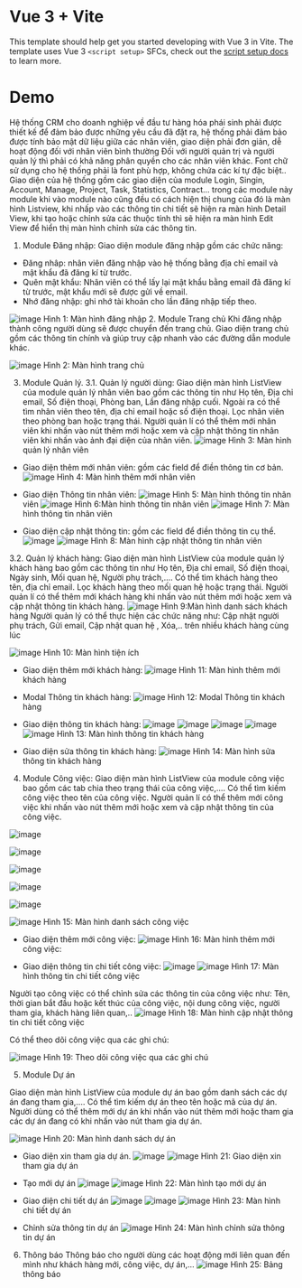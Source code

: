 # Vue 3 + Vite

This template should help get you started developing with Vue 3 in Vite. The template uses Vue 3 `<script setup>` SFCs, check out the [script setup docs](https://v3.vuejs.org/api/sfc-script-setup.html#sfc-script-setup) to learn more.




#  Demo

Hệ thống CRM cho doanh nghiệp về đầu tư hàng hóa phái sinh phải được thiết kế để đảm bảo được những yêu cầu đã đặt ra, hệ thống phải đảm bảo được tính bảo mật dữ liệu giữa các nhân viên, giao diện phải đơn giản, dễ hoạt động đối với nhân viên bình thường Đối với người quản trị và người quản lý thì phải có khả năng phân quyền cho các nhân viên khác. Font chữ sử dụng cho hệ thống phải là font phù hợp, không chứa các kí tự đặc biệt.. Giao diện của hệ thống gồm các giao diện của module Login, Singin, Account, Manage, Project, Task, Statistics, Contract… trong các module này module khi vào module nào cũng đều có cách hiện thị chung của đó là màn hình Listview, khi nhấp vào các thông tin chi tiết sẽ hiện ra màn hình Detail View, khi tạo hoặc chỉnh sửa các thuộc tính thì sẽ hiện ra màn hình Edit View để hiển thị màn hình chỉnh sửa các thông tin.

1.	Module Đăng nhập:
Giao diện module đăng nhập gồm các chức năng:
-	Đăng nhâp: nhân viên đăng nhập vào hệ thống bằng địa chỉ email và mật khẩu đã đăng kí từ trước.
-	Quên mật khẩu: Nhân viên có thể lấy lại mật khẩu bằng email đã đăng kí từ trước, mật khẩu mới sẽ được gửi về email.
-	Nhớ đăng nhập: ghi nhớ tài khoản cho lần đăng nhập tiếp theo.

 ![image](https://user-images.githubusercontent.com/61484553/173097817-4e44944e-f72d-4ee8-b010-9e186b8a2968.png)
Hình 1: Màn hình đăng nhập
2.	Module Trang chủ
Khi đăng nhập thành công người dùng sẽ được chuyển đến trang chủ. Giao diện trang chủ gồm các thông tin chính và giúp truy cập nhanh vào các đường dẫn module khác.

![image](https://user-images.githubusercontent.com/61484553/173098007-4f7815c1-0d07-450e-9f0a-320daf50f06b.png)
Hình 2: Màn hình trang chủ

3.	Module Quản lý.
3.1.	Quản lý người dùng:
	Giao diện màn hình ListView của module quản lý nhân viên bao gồm các thông tin như Họ tên, Địa chỉ email, Số điện thoại, Phòng ban, Lần đăng nhập cuối. Ngoài ra có thể tìm nhân viên theo tên, địa chỉ email hoặc số điện thoại. Lọc nhân viên theo phòng ban hoặc trạng thái. Người quản lí có thể thêm mới nhân viên khi nhấn vào nút thêm mới hoặc xem và cập nhật thông tin nhân viên khi nhấn vào ảnh đại diện của nhân viên.
 ![image](https://user-images.githubusercontent.com/61484553/173098046-8daa0707-5aa1-4bd7-9e47-57136597a2ad.png)
Hình 3: Màn hình quản lý nhân viên

-	Giao diện thêm mới nhân viên: gồm các field để điền thông tin cơ bản.
![image](https://user-images.githubusercontent.com/61484553/173098101-4ce8f29e-e06a-4cd3-aa04-3acdb667c12e.png)
Hình 4: Màn hình thêm mới nhân viên
-	Giao diện Thông tin nhân viên:
![image](https://user-images.githubusercontent.com/61484553/173098135-c6abe63b-6135-44ea-867a-e2e7b18fdfc0.png)
Hình 5: Màn hình thông tin nhân viên
 ![image](https://user-images.githubusercontent.com/61484553/173098172-76f147f5-b11c-4b08-90b5-38457a6d303c.png)
Hình 6:Màn hình thông tin nhân viên
  ![image](https://user-images.githubusercontent.com/61484553/173098198-df788cb1-36e4-4257-bc00-e2807049afc8.png)
Hình 7: Màn hình thông tin nhân viên

-	Giao diện cập nhật thông tin: gồm các field để điền thông tin cụ thể.
 ![image](https://user-images.githubusercontent.com/61484553/173098260-080644e6-7666-4841-a83a-c76a88373fc6.png)
![image](https://user-images.githubusercontent.com/61484553/173098302-54262efe-abdd-428e-96ab-1c9bbc403b1d.png)
Hình 8: Màn hình cập nhật thông tin nhân viên

3.2.	Quản lý khách hàng:
Giao diện màn hình ListView của module quản lý khách hàng bao gồm các thông tin như Họ tên, Địa chỉ email, Số điện thoại, Ngày sinh, Mối quan hệ, Người phụ trách,.... Có thể tìm khách hàng theo tên, địa chỉ email. Lọc khách hàng theo mối quan hệ hoặc trạng thái. Người quản lí có thể thêm mới khách hàng khi nhấn vào nút thêm mới hoặc xem và cập nhật thông tin khách hàng.
 ![image](https://user-images.githubusercontent.com/61484553/173098355-aec435db-33fd-4050-8512-c935a68247cd.png)
Hình 9:Màn hình danh sách khách hàng
Người quản lý có thể thực hiện các chức năng như: Cập nhật người phụ trách, Gửi email, Cập nhật quan hệ , Xóa,.. trên nhiều khách hàng cùng lúc

 ![image](https://user-images.githubusercontent.com/61484553/173098586-826409a8-0616-45e3-9b40-f6383c824e39.png)
Hình 10: Màn hình tiện ích

-	Giao diện thêm mới khách hàng:
 ![image](https://user-images.githubusercontent.com/61484553/173098622-b5bb6423-4405-47a8-bf9c-a4a364af9357.png)
Hình 11: Màn hình thêm mới khách hàng
-	Modal Thông tin khách hàng:
 ![image](https://user-images.githubusercontent.com/61484553/173098646-417c1082-031b-40b1-86cf-b48e9f434f87.png)
Hình 12: Modal Thông tin khách hàng
-	Giao diện thông tin khách hàng: 
![image](https://user-images.githubusercontent.com/61484553/173098702-ebc33a03-abed-4ac5-b8ad-91d86cdd1d61.png)
 ![image](https://user-images.githubusercontent.com/61484553/173098744-63610ac0-46d1-493f-83c1-e9cf279548da.png)
 ![image](https://user-images.githubusercontent.com/61484553/173098786-b22ea3ed-3c15-4bc3-8a16-18c8df61b407.png)
 ![image](https://user-images.githubusercontent.com/61484553/173098836-257cb3b9-a30b-436b-ad92-748d42d91efa.png)
 ![image](https://user-images.githubusercontent.com/61484553/173098868-23a59047-445f-4ba6-8704-45d31d5efdd4.png)
Hình 13: Màn hình thông tin khách hàng

-	Giao diện sửa thông tin khách hàng:
 ![image](https://user-images.githubusercontent.com/61484553/173098960-49d46e1e-75a9-41b6-90c3-f673b61885ed.png)
Hình 14: Màn hình sửa thông tin khách hàng

4.	Module Công việc:
Giao diện màn hình ListView của module công việc bao gồm các tab chia theo trạng thái của công việc,.... Có thể tìm kiếm công việc theo tên của công việc. Người quản lí có thể thêm mới công việc khi nhấn vào nút thêm mới hoặc xem và cập nhật thông tin của công việc.

 ![image](https://user-images.githubusercontent.com/61484553/173099002-4e13b086-abbf-4a34-9611-e0f75bcdd377.png)

![image](https://user-images.githubusercontent.com/61484553/173099029-d458526e-f92b-4206-b6fb-66fdd0f7c4a0.png)

![image](https://user-images.githubusercontent.com/61484553/173099075-89e11924-be7d-489e-b543-b454c0bcb85b.png)

![image](https://user-images.githubusercontent.com/61484553/173099096-a6802692-cb45-4a62-8169-bab5ee376627.png)

![image](https://user-images.githubusercontent.com/61484553/173099118-8cc72120-7afd-4b7a-bc44-eed64a322be8.png)

![image](https://user-images.githubusercontent.com/61484553/173099176-27e35a7c-b7c4-405d-9c14-44195766c1aa.png)
Hình 15: Màn hình danh sách công việc
-	Giao diện thêm mới công việc:
![image](https://user-images.githubusercontent.com/61484553/173099263-f3bf23c3-c520-4d5e-8234-345525dee462.png)
Hình 16: Màn hình  thêm mới công việc:

-	Giao diện thông tin chi tiết công việc:
![image](https://user-images.githubusercontent.com/61484553/173099289-c69eb31c-505f-4388-83e4-56803fbd11f3.png)
 ![image](https://user-images.githubusercontent.com/61484553/173099313-f8d30c21-619b-4edc-95b1-9383d60e1ecf.png)
Hình 17: Màn hình thông tin chi tiết công việc



Người tạo công việc có thể chỉnh sửa các thông tin của công việc như: Tên, thời gian bắt đầu hoặc kết thúc của công việc, nội dung công việc, người tham gia, khách hàng liên quan,..
 ![image](https://user-images.githubusercontent.com/61484553/173099411-126fa66e-a30b-47e2-b940-f5c0b2f8f550.png)
Hình 18: Màn hình cập nhật  thông tin chi tiết công việc


Có thể theo dõi công việc qua các ghi chú:

 ![image](https://user-images.githubusercontent.com/61484553/173099450-ed736675-992f-48af-a8fa-78a1114593f5.png)
Hình 19: Theo dõi công việc qua các ghi chú

5.	Module Dự án

Giao diện màn hình ListView của module dự án bao gồm danh sách các dự án đang tham gia,.... Có thể tìm kiếm dự án theo tên hoặc mã của dự án. Người dùng có thể thêm mới dự án khi nhấn vào nút thêm mới hoặc tham gia các dự án đang có khi nhấn vào nút tham gia dự án.

![image](https://user-images.githubusercontent.com/61484553/173099528-9d9c9125-666a-4ae2-80fb-42a93866d3ca.png)
Hình 20: Màn hình danh sách dự án


-	Giao diện xin tham gia dự án.
 ![image](https://user-images.githubusercontent.com/61484553/173099549-d414c2d0-a74e-48d1-96c6-d82d406f62d1.png)
![image](https://user-images.githubusercontent.com/61484553/173099595-bca5d5f2-930e-4216-9708-de9cb0e164b9.png)
Hình 21: Giao diện xin tham gia dự án
-	Tạo mới dự án
 ![image](https://user-images.githubusercontent.com/61484553/173099623-7144f2d0-fb5d-4086-9078-2a7b942f034a.png)
![image](https://user-images.githubusercontent.com/61484553/173099841-e5982f6b-9879-4b09-9937-a1add7bd3e96.png)
Hình 22: Màn hình  tạo mới dự án
-	Giao diện chi tiết dự án
 ![image](https://user-images.githubusercontent.com/61484553/173099872-65de2494-8714-4d77-91a2-26d4d20da662.png)
![image](https://user-images.githubusercontent.com/61484553/173099901-c2185d8a-a352-4a12-a5e2-a2618d332e9c.png)
![image](https://user-images.githubusercontent.com/61484553/173099935-16b1e835-1d07-416d-bca1-26885168258e.png)
Hình 23: Màn hình chi tiết dự án

-	Chỉnh sửa thông tin dự án
![image](https://user-images.githubusercontent.com/61484553/173099974-3ae5fad0-0da2-449f-8f62-fa468a8bec82.png)
Hình 24: Màn hình chỉnh sửa thông tin dự án

6.	Thông báo
Thông báo cho người dùng các hoạt động mới liên quan đến mình như khách hàng mới, công việc, dự án,…
 ![image](https://user-images.githubusercontent.com/61484553/173100011-5e4e7217-59a3-4646-8fa8-f792364d2ca9.png)
Hình 25: Bảng thông báo

